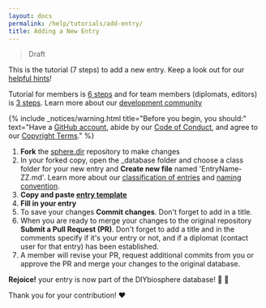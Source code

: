 ```yaml
---
layout: docs
permalink: /help/tutorials/add-entry/
title: Adding a New Entry
---
```

> Draft

This is the tutorial (7 steps) to add a new entry. Keep a look out for our [helpful hints]!

Tutorial for members is [6 steps] and for team members (diplomats, editors) is [3 steps]. Learn more about our [development community]

{% include _notices/warning.html title="Before you begin, you should:" text="Have a [GitHub account](https://github.com/join), abide by our [Code of Conduct](http://sphere.diybio.org/about/coc/), and agree to our [Copyright Terms](http://sphere.diybio.org/about/copyright/license/)." %}

1. **Fork** the [sphere.dir] repository to make changes
2. In your forked copy, open the _database folder and choose a class folder for your new entry and **Create new file** named 'EntryName-ZZ.md'. Learn more about our [classification of entries] and [naming convention].
3. **Copy and paste [entry template]**
4. **Fill in your entry**
5. To save your changes **Commit changes**. Don't forget to add in a title.
6. When you are ready to merge your changes to the original repository **Submit a Pull Request (PR)**. Don't forget to add a title and in the comments specify if it's your entry or not, and if a diplomat (contact user for that entry) has been established.
7. A member will revise your PR, request additional commits from you or approve the PR and merge your changes to the original database.

**Rejoice!** your entry is now part of the DIYbiosphere database! :clap: :clap:

Thank you for your contribution! :heart:


[helpful hints]: /help/hints/
[sphere.dir]: https://github.com/DIYbiosphere/sphere.dir
[6 steps]: /help/tutorials/add-entry-member
[3 steps]: /help/tutorials/add-entry-teams
[development community]: #
[entry template]: https://gist.githubusercontent.com/ahuacatl/954444c7f15a27190b0fd52e0021a58c/raw/91412b5ba78fb082b349776cf0a75d3c82f35da0/front-matter-template.md
[classification of entries]: #
[naming convention]: #
[installation]: /help/install/
